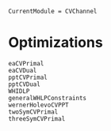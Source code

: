 ```@meta
CurrentModule = CVChannel
```
#  Optimizations

```@docs
eaCVPrimal
eaCVDual
pptCVPrimal
pptCVDual
WHIDLP
generalWHLPConstraints
wernerHolevoCVPPT
twoSymCVPrimal
threeSymCVPrimal
```
